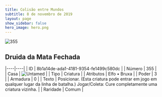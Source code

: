 ```yaml
---
title: Colisão entre Mundos
subtitle: 8 de novembro de 2019
layout: page
show_sidebar: false
hero_image: hero.png
---
```


![355](https://cdn.keyforgegame.com/media/card_front/pt/452_355_J7J5RMWVF6RG_pt.png)

## Druida da Mata Fechada

|----|----|
| ID | 8b1a14de-ada1-4181-9354-fe1499c580dc |
| Número | 355 |
| Casa | ![Untamed](https://archonarcana.com/images/thumb/b/bd/Untamed.png/22px-Untamed.png "Indomados") |
| Tipo | Criatura |
| Atributos | Elfo • Bruxa |
| Poder | 3 |
| Armadura | 0 |
| Texto | Posicionar. (Esta criatura pode entrar  em jogo em qualquer lugar da linha  de batalha.) Jogar/Coleta: Cure completamente uma criatura vizinha. |
| Raridade | Comum |
